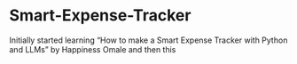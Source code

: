 # Smart-Expense-Tracker
Initially started learning “How to make a Smart Expense Tracker with Python and LLMs” by Happiness Omale and then this
